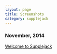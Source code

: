 ```yaml
---
layout: page
title: Screenshots
category: supplejack
---
```


### November, 2014

[Welcome to Supplejack](images/supplejack-home.png)
